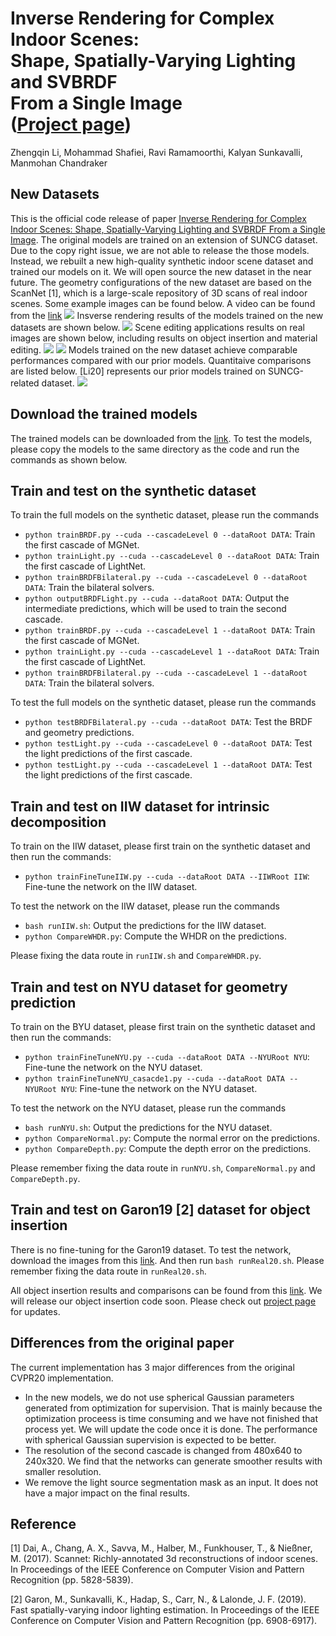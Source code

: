# Inverse Rendering for Complex Indoor Scenes: <br> Shape, Spatially-Varying Lighting and SVBRDF <br> From a Single Image <br> ([Project page](http://cseweb.ucsd.edu/~viscomp/projects/CVPR20InverseIndoor/))
Zhengqin Li, Mohammad Shafiei, Ravi Ramamoorthi, Kalyan Sunkavalli, Manmohan Chandraker

## New Datasets 
This is the official code release of paper [Inverse Rendering for Complex Indoor Scenes: Shape, Spatially-Varying Lighting and SVBRDF From a Single Image](https://drive.google.com/file/d/17K3RrWQ48gQynOhZHq1g5sQgjLjoMiPk/view). The original models are trained on an extension of SUNCG dataset. Due to the copy right issue, we are not able to release the those models. Instead, we rebuilt a new high-quality synthetic indoor scene dataset and trained our models on it. We will open source the new dataset in the near future. The geometry configurations of the new dataset are based on the ScanNet [1], which is a large-scale repository of 3D scans of real indoor scenes. Some example images can be found below. A video can be found from the [link](http://cseweb.ucsd.edu/~viscomp/projects/CVPR20InverseIndoor/github/dataset.mp4)
![](http://cseweb.ucsd.edu/~viscomp/projects/CVPR20InverseIndoor/github/dataset.png)
Insverse rendering results of the models trained on the new datasets are shown below. 
![](http://cseweb.ucsd.edu/~viscomp/projects/CVPR20InverseIndoor/github/inverseRendering.png)
Scene editing applications results on real images are shown below, including results on object insertion and material editing.
![](http://cseweb.ucsd.edu/~viscomp/projects/CVPR20InverseIndoor/github/objectInsertion.png)
![](http://cseweb.ucsd.edu/~viscomp/projects/CVPR20InverseIndoor/github/materialEditing.png)
Models trained on the new dataset achieve comparable performances compared with our prior models. Quantitaive comparisons are listed below. [Li20] represents our prior models trained on SUNCG-related dataset. 
![](http://cseweb.ucsd.edu/~viscomp/projects/CVPR20InverseIndoor/github/quantitative.png)

## Download the trained models
The trained models can be downloaded from the [link](http://cseweb.ucsd.edu/~viscomp/projects/CVPR20InverseIndoor/models.zip). To test the models, please copy the models to the same directory as the code and run the commands as shown below. 

## Train and test on the synthetic dataset
To train the full models on the synthetic dataset, please run the commands
* `python trainBRDF.py --cuda --cascadeLevel 0 --dataRoot DATA`: Train the first cascade of MGNet. 
* `python trainLight.py --cuda --cascadeLevel 0 --dataRoot DATA`: Train the first cascade of LightNet.
* `python trainBRDFBilateral.py --cuda --cascadeLevel 0 --dataRoot DATA`: Train the bilateral solvers.
* `python outputBRDFLight.py --cuda --dataRoot DATA`: Output the intermediate predictions, which will be used to train the second cascade. 
* `python trainBRDF.py --cuda --cascadeLevel 1 --dataRoot DATA`: Train the first cascade of MGNet. 
* `python trainLight.py --cuda --cascadeLevel 1 --dataRoot DATA`: Train the first cascade of LightNet.
* `python trainBRDFBilateral.py --cuda --cascadeLevel 1 --dataRoot DATA`: Train the bilateral solvers.

To test the full models on the synthetic dataset, please run the commands
* `python testBRDFBilateral.py --cuda --dataRoot DATA`: Test the BRDF and geometry predictions.
* `python testLight.py --cuda --cascadeLevel 0 --dataRoot DATA`: Test the light predictions of the first cascade.
* `python testLight.py --cuda --cascadeLevel 1 --dataRoot DATA`: Test the light predictions of the first cascade.

## Train and test on IIW dataset for intrinsic decomposition
To train on the IIW dataset, please first train on the synthetic dataset and then run the commands:
* `python trainFineTuneIIW.py --cuda --dataRoot DATA --IIWRoot IIW`: Fine-tune the network on the IIW dataset.

To test the network on the IIW dataset, please run the commands
* `bash runIIW.sh`: Output the predictions for the IIW dataset.
* `python CompareWHDR.py`: Compute the WHDR on the predictions.

Please fixing the data route in `runIIW.sh` and `CompareWHDR.py`. 

## Train and test on NYU dataset for geometry prediction
To train on the BYU dataset, please first train on the synthetic dataset and then run the commands:
* `python trainFineTuneNYU.py --cuda --dataRoot DATA --NYURoot NYU`: Fine-tune the network on the NYU dataset.
* `python trainFineTuneNYU_casacde1.py --cuda --dataRoot DATA --NYURoot NYU`: Fine-tune the network on the NYU dataset.

To test the network on the NYU dataset, please run the commands
* `bash runNYU.sh`: Output the predictions for the NYU dataset.
* `python CompareNormal.py`: Compute the normal error on the predictions.
* `python CompareDepth.py`: Compute the depth error on the predictions.

Please remember fixing the data route in `runNYU.sh`, `CompareNormal.py` and `CompareDepth.py`.

## Train and test on Garon19 [2] dataset for object insertion
There is no fine-tuning for the Garon19 dataset. To test the network, download the images from this [link](https://lvsn.github.io/fastindoorlight/). And then run `bash runReal20.sh`. Please remember fixing the data route in `runReal20.sh`.

All object insertion results and comparisons can be found from this [link](http://cseweb.ucsd.edu/~viscomp/projects/CVPR20InverseIndoor/objectInsertion.zip). We will release our object insertion code soon. Please check out [project page](http://cseweb.ucsd.edu/~viscomp/projects/CVPR20InverseIndoor/) for updates. 

## Differences from the original paper
The current implementation has 3 major differences from the original CVPR20 implementation.
* In the new models, we do not use spherical Gaussian parameters generated from optimization for supervision. That is mainly because the optimization proceess is time consuming and we have not finished that process yet. We will update the code once it is done. The performance with spherical Gaussian supervision is expected to be better.
* The resolution of the second cascade is changed from 480x640 to 240x320. We find that the networks can generate smoother results with smaller resolution.
* We remove the light source segmentation mask as an input. It does not have a major impact on the final results.

## Reference 
[1] Dai, A., Chang, A. X., Savva, M., Halber, M., Funkhouser, T., & Nießner, M. (2017). Scannet: Richly-annotated 3d reconstructions of indoor scenes. In Proceedings of the IEEE Conference on Computer Vision and Pattern Recognition (pp. 5828-5839).

[2] Garon, M., Sunkavalli, K., Hadap, S., Carr, N., & Lalonde, J. F. (2019). Fast spatially-varying indoor lighting estimation. In Proceedings of the IEEE Conference on Computer Vision and Pattern Recognition (pp. 6908-6917).
